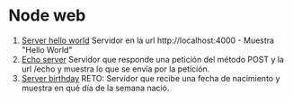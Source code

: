 # Node web

1. [Server hello world](https://github.com/JeisonVargas/Curso-node/blob/master/2_node-web/1_server.js)
Servidor en la url http://localhost:4000 - Muestra "Hello World"
2. [Echo server](https://github.com/JeisonVargas/Curso-node/blob/master/2_node-web/2_echo-server.js)
Servidor que responde una petición del método POST y la url /echo y muestra lo que se envía por la petición.
3. [Server birthday](https://github.com/JeisonVargas/Curso-node/blob/master/2_node-web/1_birthday-server.js)
RETO: Servidor que recibe una fecha de nacimiento y muestra en qué día de la semana nació.